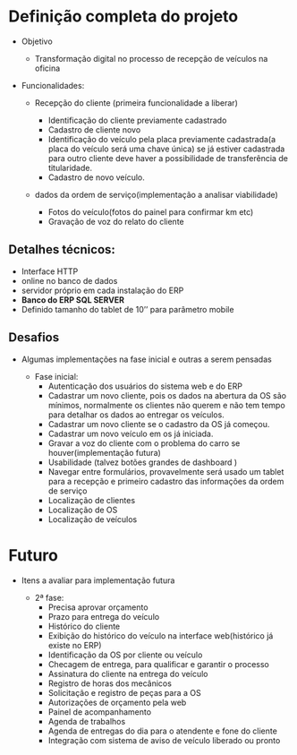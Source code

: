 # Definição completa do projeto

- Objetivo

  - Transformação digital no processo de recepção de veículos na oficina

- Funcionalidades:
 
  - Recepção do cliente (primeira funcionalidade a liberar)
    - Identificação do cliente previamente cadastrado
    - Cadastro de cliente novo
    - Identificação do veículo pela placa previamente cadastrada(a placa do veículo será uma chave única)
    se já estiver cadastrada para outro cliente deve haver a possibilidade de transferência de titularidade.
    - Cadastro de novo veículo.

  - dados da ordem de serviço(implementação a analisar viabilidade)
    - Fotos do veículo(fotos do painel para confirmar km etc)
    - Gravação de voz do relato do cliente
  
## Detalhes técnicos:
  - Interface HTTP
  - online no banco de dados
  - servidor próprio em cada instalação do ERP
  - **Banco do ERP SQL SERVER**
  - Definido tamanho do tablet de 10’’ para parâmetro mobile

## Desafios

- Algumas implementações na fase inicial e outras a serem pensadas

  - Fase inicial:
    - Autenticação dos usuários do sistema web e do ERP
    - Cadastrar um novo cliente, pois os dados na abertura da OS são mínimos, normalmente os clientes não querem e não
    tem tempo para detalhar os dados ao entregar os veículos.
    - Cadastrar um novo cliente se o cadastro da OS já começou.
    - Cadastrar um novo veículo em os já iniciada.
    - Gravar a voz do cliente com o problema do carro se houver(implementação futura)
    - Usabilidade (talvez botões grandes de dashboard )
    - Navegar entre formulários, provavelmente será usado um tablet para a recepção e primeiro cadastro das informações da ordem de serviço
    - Localização de clientes
    - Localização de OS
    - Localização de veículos

# Futuro

- Itens a avaliar para implementação futura

  - 2ª fase:
    - Precisa aprovar orçamento
    - Prazo para entrega do veículo
    - Histórico do cliente
    - Exibição do histórico do veículo na interface web(histórico já existe no ERP)
    - Identificação da OS por cliente ou veículo
    - Checagem de entrega, para qualificar e garantir o processo
    - Assinatura do cliente na entrega do veículo
    - Registro de horas dos mecânicos
    - Solicitação e registro de peças para a OS
    - Autorizações de orçamento pela web
    - Painel de acompanhamento
    - Agenda de trabalhos
    - Agenda de entregas do dia para o atendente e fone do cliente
    - Integração com sistema de aviso de veículo liberado ou pronto